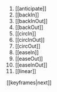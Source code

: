 1. [[anticipate]]
2. [[backIn]]
3. [[backInOut]]
4. [[backOut]]
5. [[circIn]]
6. [[circInOut]]
7. [[circOut]]
8. [[easeIn]]
9. [[easeOut]]
10. [[easeInOut]]
11. [[linear]]

[[keyframes|next]]
